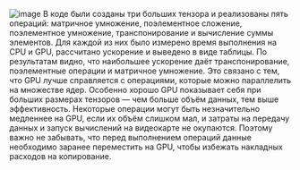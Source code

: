 ![image](https://github.com/user-attachments/assets/997fb4e7-6ded-487c-a376-0b52e1fc51d8)
В коде были созданы три больших тензора и реализованы пять операций: матричное умножение, поэлементное сложение, поэлементное умножение, транспонирование и вычисление суммы элементов. 
Для каждой из них было измерено время выполнения на CPU и GPU, рассчитано ускорение и выведено в виде таблицы.
По результатам видно, что наибольшее ускорение даёт транспонирование, поэлементные операции и матричное умножение. 
Это связано с тем, что GPU лучше справляется с операциями, которые можно параллелить на множестве ядер. Особенно хорошо GPU показывает себя при больших размерах тензоров — чем больше объём данных, тем выше эффективность.
Некоторые операции могут быть незначительно медленнее на GPU, если их объём слишком мал, и затраты на передачу данных и запуск вычислений на видеокарте не окупаются. 
Поэтому важно не забывать, что перед выполнением операций данные необходимо заранее переместить на GPU, чтобы избежать накладных расходов на копирование.
